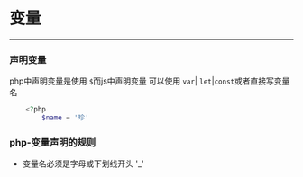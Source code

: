 # 变量

------

### 声明变量

php中声明变量是使用 ```$```而js中声明变量 可以使用 ```var```| ```let```|```const```或者直接写变量名

```php
    <?php
        $name = '珍'
```

### php-变量声明的规则

+ 变量名必须是字母或下划线开头 '_'